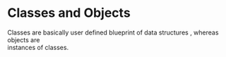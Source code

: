 # Classes and Objects

Classes are basically user defined blueprint of data structures , whereas objects are <br> instances of classes. <br>


